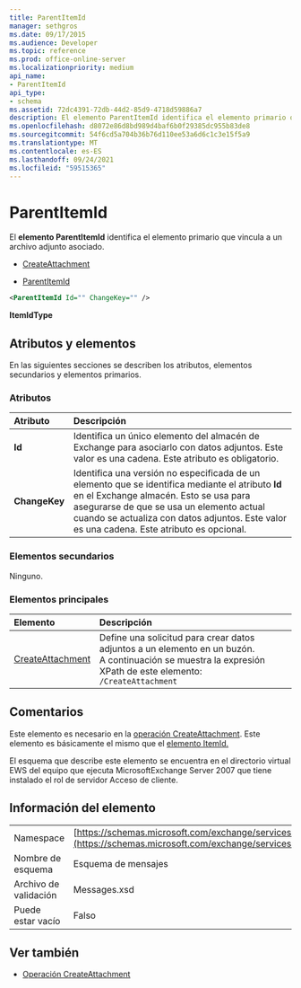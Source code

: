 ```yaml
---
title: ParentItemId
manager: sethgros
ms.date: 09/17/2015
ms.audience: Developer
ms.topic: reference
ms.prod: office-online-server
ms.localizationpriority: medium
api_name:
- ParentItemId
api_type:
- schema
ms.assetid: 72dc4391-72db-44d2-85d9-4718d59886a7
description: El elemento ParentItemId identifica el elemento primario que vincula a un archivo adjunto asociado.
ms.openlocfilehash: d8072e86d8bd989d4baf6b0f29385dc955b83de8
ms.sourcegitcommit: 54f6cd5a704b36b76d110ee53a6d6c1c3e15f5a9
ms.translationtype: MT
ms.contentlocale: es-ES
ms.lasthandoff: 09/24/2021
ms.locfileid: "59515365"
---
```

# <a name="parentitemid"></a>ParentItemId

El **elemento ParentItemId** identifica el elemento primario que vincula a un archivo adjunto asociado. 
  
- [CreateAttachment](createattachment.md)
  
- [ParentItemId](parentitemid.md)
  
```xml
<ParentItemId Id="" ChangeKey="" />
```

**ItemIdType**

## <a name="attributes-and-elements"></a>Atributos y elementos

En las siguientes secciones se describen los atributos, elementos secundarios y elementos primarios.
  
### <a name="attributes"></a>Atributos

|**Atributo**|**Descripción**|
|:-----|:-----|
|**Id** <br/> |Identifica un único elemento del almacén de Exchange para asociarlo con datos adjuntos. Este valor es una cadena. Este atributo es obligatorio.  <br/> |
|**ChangeKey** <br/> |Identifica una versión no especificada de un elemento que se identifica mediante el atributo **Id** en el Exchange almacén. Esto se usa para asegurarse de que se usa un elemento actual cuando se actualiza con datos adjuntos. Este valor es una cadena. Este atributo es opcional.  <br/> |
   
### <a name="child-elements"></a>Elementos secundarios

Ninguno.
  
### <a name="parent-elements"></a>Elementos principales

|**Elemento**|**Descripción**|
|:-----|:-----|
|[CreateAttachment](createattachment.md) <br/> |Define una solicitud para crear datos adjuntos a un elemento en un buzón.  <br/> A continuación se muestra la expresión XPath de este elemento:  <br/>  `/CreateAttachment` <br/> |
   
## <a name="remarks"></a>Comentarios

Este elemento es necesario en la [operación CreateAttachment](createattachment-operation.md). Este elemento es básicamente el mismo que el [elemento ItemId.](itemid.md) 
  
El esquema que describe este elemento se encuentra en el directorio virtual EWS del equipo que ejecuta MicrosoftExchange Server 2007 que tiene instalado el rol de servidor Acceso de cliente.
  
## <a name="element-information"></a>Información del elemento

|||
|:-----|:-----|
|Namespace  <br/> |[https://schemas.microsoft.com/exchange/services/2006/messages](https://schemas.microsoft.com/exchange/services/2006/messages) <br/> |
|Nombre de esquema  <br/> |Esquema de mensajes  <br/> |
|Archivo de validación  <br/> |Messages.xsd  <br/> |
|Puede estar vacío  <br/> |Falso  <br/> |
   
## <a name="see-also"></a>Ver también

- [Operación CreateAttachment](createattachment-operation.md)

